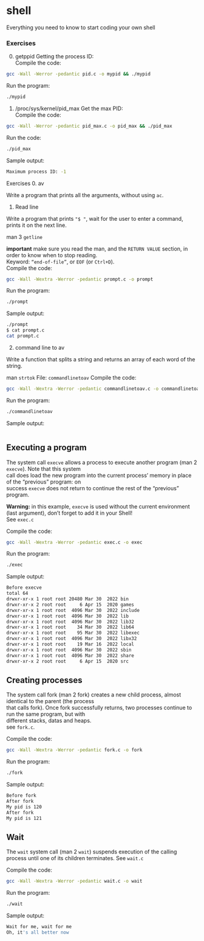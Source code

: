 # shell
Everything you need to know to start coding your own shell
### Exercises
0. getppid
Getting the process ID: <br />
Compile the code:
```sh
gcc -Wall -Werror -pedantic pid.c -o mypid && ./mypid
```
Run the program:
```sh
./mypid
```

1. /proc/sys/kernel/pid_max
Get the max PID: <br />
Compile the code:
```sh
gcc -Wall -Werror -pedantic pid_max.c -o pid_max && ./pid_max
```
Run the code:
```sh
./pid_max
```
Sample output:
```sh
Maximum process ID: -1
```

Exercises
0. av

Write a program that prints all the arguments, without using `ac`.
1. Read line

Write a program that prints `"$ "`, wait for the user to enter a command, prints it on the next line. <br />

man 3 `getline`

**important** make sure you read the man, and the `RETURN VALUE` section, in order to know when to stop reading. <br />
Keyword: `“end-of-file”`, or `EOF` (or `Ctrl+D`). <br />
Compile the code:
```sh
gcc -Wall -Wextra -Werror -pedantic prompt.c -o prompt
```
Run the program:
```sh
./prompt
```
Sample output:
```sh
./prompt 
$ cat prompt.c
cat prompt.c
```

2. command line to av

Write a function that splits a string and returns an array of each word of the string.

man `strtok`
File: `commandlinetoav`
Compile the code:
```sh
gcc -Wall -Wextra -Werror -pedantic commandlinetoav.c -o commandlinetoav
```
Run the program:
```sh
./commandlinetoav
```
Sample output:
```sh

```


## Executing a program
The system call `execve` allows a process to execute another program (man 2 `execve`). Note that this system <br /> 
call does load the new program into the current process’ memory in place of the “previous” program: on <br /> 
success `execve` does not return to continue the rest of the “previous” program. <br />

**Warning:** in this example, `execve` is used without the current environment (last argument), don’t forget to add it in your Shell! <br />
See `exec.c` <br />

Compile the code:
```sh
gcc -Wall -Wextra -Werror -pedantic exec.c -o exec
```
Run the program:
```sh
./exec
```
Sample output:
```sh
Before execve
total 64
drwxr-xr-x 1 root root 20480 Mar 30  2022 bin
drwxr-xr-x 2 root root     6 Apr 15  2020 games
drwxr-xr-x 1 root root  4096 Mar 30  2022 include
drwxr-xr-x 1 root root  4096 Mar 30  2022 lib
drwxr-xr-x 1 root root  4096 Mar 30  2022 lib32
drwxr-xr-x 1 root root    34 Mar 30  2022 lib64
drwxr-xr-x 1 root root    95 Mar 30  2022 libexec
drwxr-xr-x 1 root root  4096 Mar 30  2022 libx32
drwxr-xr-x 1 root root    19 Mar 16  2022 local
drwxr-xr-x 1 root root  4096 Mar 30  2022 sbin
drwxr-xr-x 1 root root  4096 Mar 30  2022 share
drwxr-xr-x 2 root root     6 Apr 15  2020 src
```

## Creating processes

The system call fork (man 2 fork) creates a new child process, almost identical to the parent (the process <br />
that calls fork). Once fork successfully returns, two processes continue to run the same program, but with <br />
different stacks, datas and heaps. <br />
see `fork.c`.

Compile the code:
```sh
gcc -Wall -Wextra -Werror -pedantic fork.c -o fork
```
Run the program:
```sh
./fork
```
Sample output:
```sh
Before fork
After fork
My pid is 120
After fork
My pid is 121
```

## Wait

The `wait` system call (man 2 `wait`) suspends execution of the calling process until one of its children terminates.
See `wait.c`

Compile the code:
```sh
gcc -Wall -Wextra -Werror -pedantic wait.c -o wait
```
Run the program:
```sh
./wait
```
Sample output:
```sh
Wait for me, wait for me
Oh, it's all better now
```